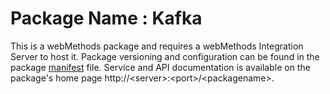 # Package Name : Kafka
This is a webMethods package and requires a webMethods Integration Server to host it. Package versioning and configuration can be found in the package [manifest](./Kafka/manifest.v3) file. Service and API documentation is available on the package's home page http://&lt;server&gt;:&lt;port&gt;/&lt;packagename>.